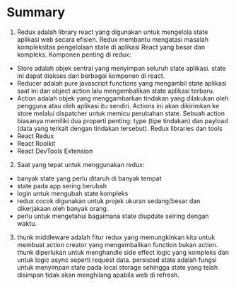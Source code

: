 # Summary

1. Redux adalah library react yang digunakan untuk mengelola state aplikasi web secara efisien. Redux membantu mengatasi masalah kompleksitas pengelolaan state di aplikasi React yang besar dan kompleks. Komponen penting di redux:
- Store adalah objek sentral yang menyimpan seluruh state aplikasi. state ini dapat diakses dari berbagai komponen di react.
- Reducer adalah pure javascript functions yang mengambil state aplikasi saat ini dan object action lalu mengembalikan state aplikasi terbaru.
- Action adalah objek yang menggambarkan tindakan yang dilakukan oleh pengguna atau oleh aplikasi itu sendiri. Actions ini akan dikirimkan ke store melalui dispatcher untuk memicu perubahan state. Sebuah action biasanya memiliki dua properti penting: type (tipe tindakan) dan payload (data yang terkait dengan tindakan tersebut).
Redux libraries dan tools
- React Redux
- React Roolkit
- React DevTools Extension

2. Saat yang tepat untuk menggunakan redux:
- banyak state yang perlu ditaruh di banyak tempat
- state pada app sering berubah
- login untuk mengubah state kompleks
- redux cocok digunakan untuk projek ukuran sedang/besar dan dikerjakaan oleh banyak orang.
- perlu untuk mengetahui bagaimana state diupdate seiring dengan waktu.

3. thunk middleware adalah fitur redux yang memungkinkan kita untuk membuat action creator yang mengembalikan function bukan action. thunk diperlukan untuk menghandle side effect logic yang kompleks dan untuk logic async  seperti request data. persisted state adalah fungsi untuk menyimpan state pada local storage sehingga state yang telah disimpan tidak akan menghilang apabila web di refresh.